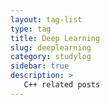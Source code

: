 ```yaml
---
layout: tag-list
type: tag
title: Deep Learning
slug: deeplearning
category: studylog
sidebar: true
description: >
   C++ related posts
---
```

